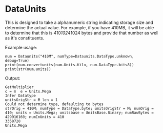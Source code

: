# DataUnits
This is designed to take a alphanumeric string indicating storage size and determine the actual value. For example, if you have 410MB, it will be able to determine that this is 410*1024*1024 bytes and provide that number as well as it's constituents.

Example usage:

    num = Dataunits("410M", numType=Dataunits.DataType.unknown, debug=True)
    print(num.convertunits(num.Units.Kilo, num.DataType.bits8))
    print(str(num.units))

Output:

    GetMultiplier
    c = m  e = Units.Mega
    Infer Datatype
    unitsOrigStr = M len = 1
    Could not determine type, defaulting to bytes
    strOrig = 410M; numType = DataType.byte; unitsOrigStr = M; numOrig = 410; units = Units.Mega; unitsbase = UnitsBase.Binary; numRawBytes = 429916160; numInUnits = 410
    3358720
    Units.Mega
